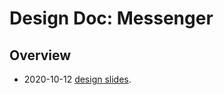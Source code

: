 # Design Doc: Messenger

## Overview

- 2020-10-12 [design slides](https://docs.google.com/presentation/d/135LXeFQXNzS_EFz7zM6WWC0CNfz7h_H0WhN1AoN1W3s/).